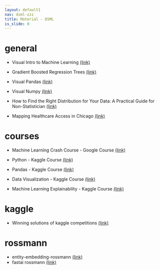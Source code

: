 ```yaml
---
layout: default1
nav: dsml-zzz
title: Material - DSML
is_slide: 0
---
```


# general
- Visual Intro to Machine Learning
[(link)](http://www.r2d3.us/)

- Gradient Boosted Regression Trees
[(link)](https://www.datarobot.com/blog/gradient-boosted-regression-trees/)

- Visual Pandas
[(link)](http://jalammar.github.io/gentle-visual-intro-to-data-analysis-python-pandas/)

- Visual Numpy
[(link)](http://jalammar.github.io/visual-numpy/)

- How to Find the Right Distribution for Your Data: A Practical Guide for Non-Statistician
[(link)](https://medium.com/data-science-collective/how-to-find-the-right-distribution-for-your-data-a-practical-guide-for-non-statistician-with-two-dc2aa0ed707f)

- Mapping Healthcare Access in Chicago
[(link)](https://medium.com/@yiannismastoras/mapping-healthcare-access-in-chicago-df351df0c944)

# courses
- Machine Learning Crash Course - Google Course
[(link)](https://developers.google.com/machine-learning/crash-course)

- Python - Kaggle Course
[(link)](https://www.kaggle.com/learn/python)

- Pandas - Kaggle Course
[(link)](https://www.kaggle.com/learn/pandas)

- Data Visualization - Kaggle Course
[(link)](https://www.kaggle.com/learn/data-visualization)

- Machine Learning Explainability - Kaggle Course
[(link)](https://www.kaggle.com/learn/machine-learning-explainability)



# kaggle
- Winning solutions of kaggle competitions
[(link)](https://www.kaggle.com/code/sudalairajkumar/winning-solutions-of-kaggle-competitions)

# rossmann
- entity-embedding-rossmann
[(link)](https://github.com/entron/entity-embedding-rossmann)
- fastai rossmann
[(link)](https://github.com/fastai/fastai1/blob/master/courses/dl1/lesson3-rossman.ipynb)


